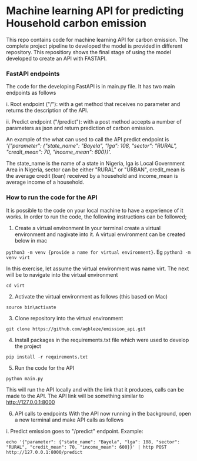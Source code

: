 # Machine learning API for predicting Household carbon emission 
This repo contains code for machine learning API for carbon emission. The complete project pipeline to developed the model is provided in different repository. This repositiory shows the final stage of using the model developed to create an API with FASTAPI.


### FastAPI endpoints
The code for the developing FastAPI is in main.py file. It has two main endpoints as follows


i. Root endpoint ("/"): with a get method that receives no parameter and returns the description of the API.


ii. Predict endpoint ("/predict"): with a post method accepts a number of parameters as json and return prediction of carbon emission. 

An example of the what can used to call the API predict endpoint is *'{"parameter": {"state_name": "Bayela", "lga": 108, "sector": "RURAL", "credit_mean": 70, "income_mean": 600}}'.*

The state_name is the name of a state in Nigeria, lga is Local Government Area in Nigeria, sector can be either "RURAL" or "URBAN", credit_mean is the average credit (loan) received by a household and income_mean is average income of a household.


### How to run the code for the API
It is possible to the code on your local machine to have a experience of it works. In order to run the code, the following instructions can be followed;


1. Create a virtual environment 
In your terminal create a virtual environment and nagivate into it. A virtual environment can be created below in mac

  ```python3 -m venv {provide a name for virtual environment}```. Eg  ```python3 -m venv virt```
  
In this exercise, let assume the virtual environment was name virt. The next will be to navigate into the virtual environment

  ```cd virt ```
  
  
 
 2. Activate the virtual environment as follows (this based on Mac)
  
   ```source bin\activate ```



3. Clone repository into the virtual environment


```git clone https://github.com/agbleze/emission_api.git```



4. Install packages in the requirements.txt file which were used to develop the project

```pip install -r requirements.txt```



5. Run the code for the API 

```python main.py```

This will run the API locally and with the link that it produces, calls can be made to the API. The API link will be something similar to http://127.0.0.1:8000   



6. API calls to endpoints
With the API now running in the background, open a new terminal and make API calls as follows


i. Predict emission goes to "/predict" endpoint.  Example:

```echo '{"parameter": {"state_name": "Bayela", "lga": 108, "sector": "RURAL", "credit_mean": 70, "income_mean": 600}}' | http POST http://127.0.0.1:8000/predict```

